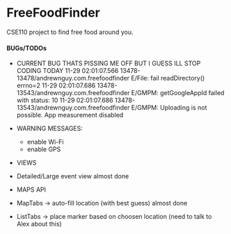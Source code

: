 # FreeFoodFinder
CSE110 project to find free food around you. 


#### BUGs/TODOs
* CURRENT BUG THATS PISSING ME OFF BUT I GUESS ILL STOP CODING TODAY
  11-29 02:01:07.566 13478-13478/andrewnguy.com.freefoodfinder E/File: fail readDirectory() errno=2
11-29 02:01:07.686 13478-13543/andrewnguy.com.freefoodfinder E/GMPM: getGoogleAppId failed with status: 10
11-29 02:01:07.686 13478-13543/andrewnguy.com.freefoodfinder E/GMPM: Uploading is not possible. App measurement disabled

* WARNING MESSAGES:
  * enable Wi-Fi
  * enable GPS
* VIEWS
 * Detailed/Large event view almost done
* MAPS API 
 * MapTabs -> auto-fill location (with best guess) almost done
 * ListTabs -> place marker based on choosen location (need to talk to Alex about this)
